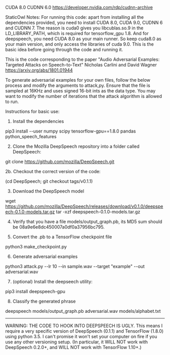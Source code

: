 CUDA 8.0 CUDNN 6.0 https://developer.nvidia.com/rdp/cudnn-archive

StaticOwl Notes:
For running this code: apart from installing all the dependencies provided, you need to install CUDA 8.0, CUDA 9.0, CUDNN 6 and CUDNN 7. The reason is cuda0 gives you libcublas.so.9 in the LD_LIBRARY_PATH, which is required for tensorflow_gpu 1.8. And for deepspeech, you need CUDA 8.0 as your main runner. So keep cuda8.0 as your main version, and only access the libraries of cuda 9.0. This is the basic idea before going through the code and running it.

This is the code corresponding to the paper
"Audio Adversarial Examples: Targeted Attacks on Speech-to-Text"
Nicholas Carlini and David Wagner
https://arxiv.org/abs/1801.01944

To generate adversarial examples for your own files, follow the below process
and modify the arguments to attack,py. Ensure that the file is sampled at
16KHz and uses signed 16-bit ints as the data type. You may want to modify
the number of iterations that the attack algorithm is allowed to run.


Instructions for basic use:

1. Install the dependencies

pip3 install --user numpy scipy tensorflow-gpu==1.8.0 pandas python_speech_features

2. Clone the Mozilla DeepSpeech repository into a folder called DeepSpeech:

git clone https://github.com/mozilla/DeepSpeech.git

2b. Checkout the correct version of the code:

(cd DeepSpeech; git checkout tags/v0.1.1)

3. Download the DeepSpeech model

wget https://github.com/mozilla/DeepSpeech/releases/download/v0.1.0/deepspeech-0.1.0-models.tar.gz
tar -xzf deepspeech-0.1.0-models.tar.gz

4. Verify that you have a file models/output_graph.pb, its MD5 sum should be
08a9e6e8dc450007a0df0a37956bc795.

5. Convert the .pb to a TensorFlow checkpoint file

python3 make_checkpoint.py

6. Generate adversarial examples

python3 attack.py --lr 10 --in sample.wav --target "example" --out adversarial.wav

7. (optional) Install the deepseech utility:

pip3 install deepspeech-gpu

8. Classify the generated phrase

deepspeech models/output_graph.pb adversarial.wav models/alphabet.txt


---

WARNING: THE CODE TO HOOK INTO DEEPSPEECH IS UGLY. This means I require a
very specific version of DeepSpeech (0.1.1) and TensorFlow (1.8.0) using
python 3.5. I can't promise it won't set your computer on fire if you use
any other versioning setup. (In particular, it WILL NOT work with
DeepSpeech 0.2.0+, and WILL NOT work with TensorFlow 1.10+.)

